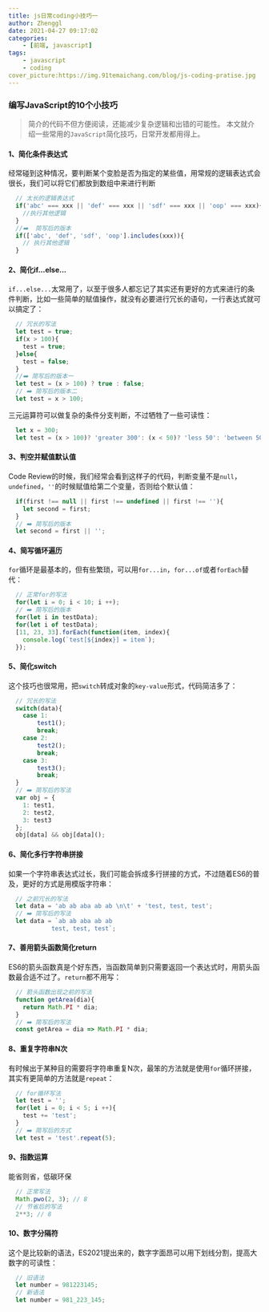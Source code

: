 ```yaml
---
title: js日常coding小技巧一
author: Zhenggl
date: 2021-04-27 09:17:02
categories:
    - [前端, javascript]
tags:
    - javascript
    - coding
cover_picture:https://img.91temaichang.com/blog/js-coding-pratise.jpg
---
```


### 编写JavaScript的10个小技巧
> 简介的代码不但方便阅读，还能减少复杂逻辑和出错的可能性。
> 本文就介绍一些常用的`JavaScript`简化技巧，日常开发都用得上。

#### 1、简化条件表达式
经常碰到这种情况，要判断某个变脸是否为指定的某些值，用常规的逻辑表达式会很长，我们可以将它们都放到数组中来进行判断
```javascript
  // 太长的逻辑表达式
  if('abc' === xxx || 'def' === xxx || 'sdf' === xxx || 'oop' === xxx){
  	//执行其他逻辑
  }
  //➡️  简写后的版本
  if(['abc', 'def', 'sdf', 'oop'].includes(xxx)){
  	// 执行其他逻辑
  }
```
#### 2、简化if...else...
`if...else...`太常用了，以至于很多人都忘记了其实还有更好的方式来进行的条件判断，比如一些简单的赋值操作，就没有必要进行冗长的语句，一行表达式就可以搞定了：
```javascript
  // 冗长的写法
  let test = true;
  if(x > 100){
  	test = true;
  }else{
  	test = false;
  }
  //➡️ 简写后的版本一
  let test = (x > 100) ? true : false;
  // ➡️ 简写后的版本二
  let test = x > 100;
```
三元运算符可以做复杂的条件分支判断，不过牺牲了一些可读性：
```javascript
  let x = 300;
  let test = (x > 100)? 'greater 300': (x < 50)? 'less 50': 'between 50 and 300';
```
#### 3、判空并赋值默认值
Code Review的时候，我们经常会看到这样子的代码，判断变量不是`null`，`undefined`，`''`的时候赋值给第二个变量，否则给个默认值：
```javascript
  if(first !== null || first !== undefined || first !== ''){
	let second = first;
  }
  // ➡️ 简写后的版本
  let second = first || '';
```
#### 4、简写循环遍历
`for`循环是最基本的，但有些繁琐，可以用`for...in`，`for...of`或者`forEach`替代：
```javascript
  // 正常for的写法
  for(let i = 0; i < 10; i ++);
  // ➡️ 简写后的版本
  for(let i in testData);
  for(let i of testData);
  [11, 23, 33].forEach(function(item, index){
  	console.log(`test[${index}] = item`);
  });
```
#### 5、简化switch
这个技巧也很常用，把`switch`转成对象的`key-value`形式，代码简洁多了：
```javascript
  // 冗长的写法
  switch(data){
	case 1:
		test1();
		break;
	case 2:
		test2();
		break;
	case 3:
		test3();
		break;
  }
  // ➡️ 简写后的写法
  var obj = {
	1: test1,
	2: test2,
	3: test3
  };
  obj[data] && obj[data]();
```
#### 6、简化多行字符串拼接
如果一个字符串表达式过长，我们可能会拆成多行拼接的方式，不过随着ES6的普及，更好的方式是用模版字符串：
```javascript
  // 之前冗长的写法
  let data = 'ab ab aba ab ab \n\t' + 'test, test, test';
  // ➡️ 简写后的写法
  let data = `ab ab aba ab ab 
            test, test, test`;
```
#### 7、善用箭头函数简化return
ES6的箭头函数真是个好东西，当函数简单到只需要返回一个表达式时，用箭头函数最合适不过了。`return`都不用写：
```javascript
  // 箭头函数出现之前的写法
  function getArea(dia){
	return Math.PI * dia;
  }
  // ➡️ 简写后的写法
  const getArea = dia => Math.PI * dia;
```
#### 8、重复字符串N次
有时候出于某种目的需要将字符串重复N次，最笨的方法就是使用`for`循环拼接，其实有更简单的方法就是`repeat`：
```javascript
  // for循环写法
  let test = '';
  for(let i = 0; i < 5; i ++){
  	test += 'test';
  }
  // ➡️ 简写后的方式
  let test = 'test'.repeat(5);
```
#### 9、指数运算
能省则省，低碳环保
```javascript
  // 正常写法
  Math.pwo(2, 3); // 8
  // 节省后的写法
  2**3; // 8
```
#### 10、数字分隔符
这个是比较新的语法，ES2021提出来的，数字字面昂可以用下划线分割，提高大数字的可读性：
```javascript
  // 旧语法
  let number = 981223145;
  // 新语法
  let number = 981_223_145;
```
